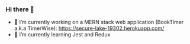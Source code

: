 ### Hi there 👋


- 🔭 I’m currently working on a MERN stack web application (BookTimer a.k.a TimerWise): https://secure-lake-19302.herokuapp.com/ 
- 🌱 I’m currently learning Jest and Redux

